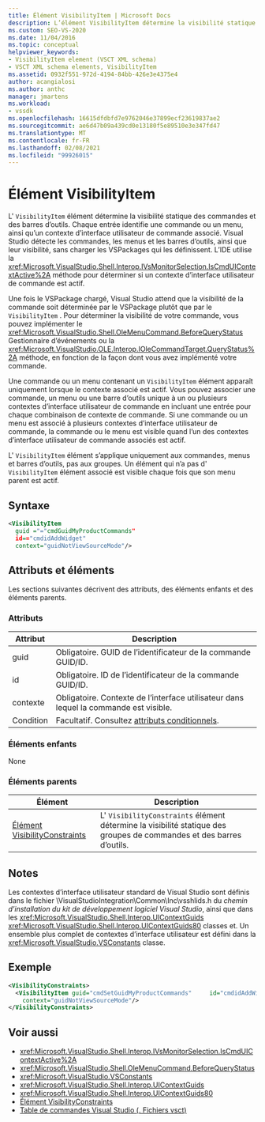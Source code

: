 ```yaml
---
title: Élément VisibilityItem | Microsoft Docs
description: L’élément VisibilityItem détermine la visibilité statique des commandes et des barres d’outils. Les entrées identifient une commande ou un menu, ainsi qu’un contexte d’interface utilisateur de commande associé.
ms.custom: SEO-VS-2020
ms.date: 11/04/2016
ms.topic: conceptual
helpviewer_keywords:
- VisibilityItem element (VSCT XML schema)
- VSCT XML schema elements, VisibilityItem
ms.assetid: 0932f551-972d-4194-84bb-426e3e4375e4
author: acangialosi
ms.author: anthc
manager: jmartens
ms.workload:
- vssdk
ms.openlocfilehash: 16615dfdbfd7e9762046e37899ecf23619837ae2
ms.sourcegitcommit: ae6d47b09a439cd0e13180f5e89510e3e347fd47
ms.translationtype: MT
ms.contentlocale: fr-FR
ms.lasthandoff: 02/08/2021
ms.locfileid: "99926015"
---
```

# <a name="visibilityitem-element"></a>Élément VisibilityItem
L' `VisibilityItem` élément détermine la visibilité statique des commandes et des barres d’outils. Chaque entrée identifie une commande ou un menu, ainsi qu’un contexte d’interface utilisateur de commande associé. Visual Studio détecte les commandes, les menus et les barres d’outils, ainsi que leur visibilité, sans charger les VSPackages qui les définissent. L’IDE utilise la <xref:Microsoft.VisualStudio.Shell.Interop.IVsMonitorSelection.IsCmdUIContextActive%2A> méthode pour déterminer si un contexte d’interface utilisateur de commande est actif.

 Une fois le VSPackage chargé, Visual Studio attend que la visibilité de la commande soit déterminée par le VSPackage plutôt que par le `VisibilityItem` . Pour déterminer la visibilité de votre commande, vous pouvez implémenter le <xref:Microsoft.VisualStudio.Shell.OleMenuCommand.BeforeQueryStatus> Gestionnaire d’événements ou la <xref:Microsoft.VisualStudio.OLE.Interop.IOleCommandTarget.QueryStatus%2A> méthode, en fonction de la façon dont vous avez implémenté votre commande.

 Une commande ou un menu contenant un `VisibilityItem` élément apparaît uniquement lorsque le contexte associé est actif. Vous pouvez associer une commande, un menu ou une barre d’outils unique à un ou plusieurs contextes d’interface utilisateur de commande en incluant une entrée pour chaque combinaison de contexte de commande. Si une commande ou un menu est associé à plusieurs contextes d’interface utilisateur de commande, la commande ou le menu est visible quand l’un des contextes d’interface utilisateur de commande associés est actif.

 L' `VisibilityItem` élément s’applique uniquement aux commandes, menus et barres d’outils, pas aux groupes. Un élément qui n’a pas d' `VisibilityItem` élément associé est visible chaque fois que son menu parent est actif.

## <a name="syntax"></a>Syntaxe

```xml
<VisibilityItem
  guid ="="cmdGuidMyProductCommands"
  id=="cmdidAddWidget"
  context="guidNotViewSourceMode"/>
```

## <a name="attributes-and-elements"></a>Attributs et éléments
 Les sections suivantes décrivent des attributs, des éléments enfants et des éléments parents.

### <a name="attributes"></a>Attributs

|Attribut|Description|
|---------------|-----------------|
|guid|Obligatoire. GUID de l’identificateur de la commande GUID/ID.|
|id|Obligatoire. ID de l’identificateur de la commande GUID/ID.|
|contexte|Obligatoire. Contexte de l’interface utilisateur dans lequel la commande est visible.|
|Condition|Facultatif. Consultez [attributs conditionnels](../extensibility/vsct-xml-schema-conditional-attributes.md).|

### <a name="child-elements"></a>Éléments enfants
 None

### <a name="parent-elements"></a>Éléments parents

|Élément|Description|
|-------------|-----------------|
|[Élément VisibilityConstraints](../extensibility/visibilityconstraints-element.md)|L' `VisibilityConstraints` élément détermine la visibilité statique des groupes de commandes et des barres d’outils.|

## <a name="remarks"></a>Notes
 Les contextes d’interface utilisateur standard de Visual Studio sont définis dans le fichier \VisualStudioIntegration\Common\Inc\vsshlids.h du *chemin d’installation du kit de développement logiciel Visual Studio*, ainsi que dans les <xref:Microsoft.VisualStudio.Shell.Interop.UIContextGuids> <xref:Microsoft.VisualStudio.Shell.Interop.UIContextGuids80> classes et. Un ensemble plus complet de contextes d’interface utilisateur est défini dans la <xref:Microsoft.VisualStudio.VSConstants> classe.

## <a name="example"></a>Exemple

```xml
<VisibilityConstraints>
  <VisibilityItem guid="cmdSetGuidMyProductCommands"     id="cmdidAddWidget"
    context="guidNotViewSourceMode"/>
</VisibilityConstraints>
```

## <a name="see-also"></a>Voir aussi
- <xref:Microsoft.VisualStudio.Shell.Interop.IVsMonitorSelection.IsCmdUIContextActive%2A>
- <xref:Microsoft.VisualStudio.Shell.OleMenuCommand.BeforeQueryStatus>
- <xref:Microsoft.VisualStudio.VSConstants>
- <xref:Microsoft.VisualStudio.Shell.Interop.UIContextGuids>
- <xref:Microsoft.VisualStudio.Shell.Interop.UIContextGuids80>
- [Élément VisibilityConstraints](../extensibility/visibilityconstraints-element.md)
- [Table de commandes Visual Studio (. Fichiers vsct)](../extensibility/internals/visual-studio-command-table-dot-vsct-files.md)

